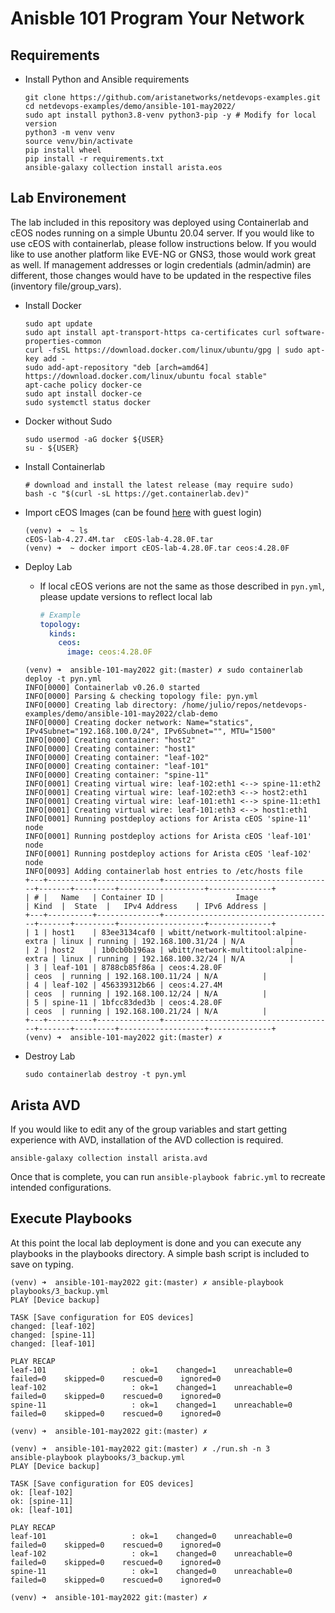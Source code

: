 # Anisble 101 Program Your Network

## Requirements

- Install Python and Ansible requirements

  ```shell
  git clone https://github.com/aristanetworks/netdevops-examples.git
  cd netdevops-examples/demo/ansible-101-may2022/
  sudo apt install python3.8-venv python3-pip -y # Modify for local version
  python3 -m venv venv
  source venv/bin/activate
  pip install wheel
  pip install -r requirements.txt
  ansible-galaxy collection install arista.eos
  ```

## Lab Environement

The lab included in this repository was deployed using Containerlab and cEOS nodes running on a simple Ubuntu 20.04 server. If you would like to use cEOS with containerlab, please follow instructions below. If you would like to use another platform like EVE-NG or GNS3, those would work great as well. If management addresses or login credentials (admin/admin) are different, those changes would have to be updated in the respective files (inventory file/group_vars).

- Install Docker

  ```shell
  sudo apt update
  sudo apt install apt-transport-https ca-certificates curl software-properties-common
  curl -fsSL https://download.docker.com/linux/ubuntu/gpg | sudo apt-key add -
  sudo add-apt-repository "deb [arch=amd64] https://download.docker.com/linux/ubuntu focal stable"
  apt-cache policy docker-ce
  sudo apt install docker-ce
  sudo systemctl status docker
  ```

- Docker without Sudo

  ```shell
  sudo usermod -aG docker ${USER}
  su - ${USER}
  ```

- Install Containerlab

  ```shell
  # download and install the latest release (may require sudo)
  bash -c "$(curl -sL https://get.containerlab.dev)"
  ```

- Import cEOS Images (can be found [here](https://www.arista.com/en/support/software-download) with guest login)

  ```shell
  (venv) ➜  ~ ls
  cEOS-lab-4.27.4M.tar  cEOS-lab-4.28.0F.tar
  (venv) ➜  ~ docker import cEOS-lab-4.28.0F.tar ceos:4.28.0F
  ```

- Deploy Lab
  - If local cEOS verions are not the same as those described in `pyn.yml`, please update versions to reflect local lab
    ```yml
    # Example
    topology:
      kinds:
        ceos:
          image: ceos:4.28.0F
    ```

  ```shell
  (venv) ➜  ansible-101-may2022 git:(master) ✗ sudo containerlab deploy -t pyn.yml 
  INFO[0000] Containerlab v0.26.0 started                 
  INFO[0000] Parsing & checking topology file: pyn.yml    
  INFO[0000] Creating lab directory: /home/julio/repos/netdevops-examples/demo/ansible-101-may2022/clab-demo 
  INFO[0000] Creating docker network: Name="statics", IPv4Subnet="192.168.100.0/24", IPv6Subnet="", MTU="1500" 
  INFO[0000] Creating container: "host2"                  
  INFO[0000] Creating container: "host1"                  
  INFO[0000] Creating container: "leaf-102"               
  INFO[0000] Creating container: "leaf-101"               
  INFO[0000] Creating container: "spine-11"               
  INFO[0001] Creating virtual wire: leaf-102:eth1 <--> spine-11:eth2 
  INFO[0001] Creating virtual wire: leaf-102:eth3 <--> host2:eth1 
  INFO[0001] Creating virtual wire: leaf-101:eth1 <--> spine-11:eth1 
  INFO[0001] Creating virtual wire: leaf-101:eth3 <--> host1:eth1 
  INFO[0001] Running postdeploy actions for Arista cEOS 'spine-11' node 
  INFO[0001] Running postdeploy actions for Arista cEOS 'leaf-101' node 
  INFO[0001] Running postdeploy actions for Arista cEOS 'leaf-102' node 
  INFO[0093] Adding containerlab host entries to /etc/hosts file 
  +---+----------+--------------+--------------------------------------+-------+---------+-------------------+--------------+
  | # |   Name   | Container ID |                Image                 | Kind  |  State  |   IPv4 Address    | IPv6 Address |
  +---+----------+--------------+--------------------------------------+-------+---------+-------------------+--------------+
  | 1 | host1    | 83ee3134caf0 | wbitt/network-multitool:alpine-extra | linux | running | 192.168.100.31/24 | N/A          |
  | 2 | host2    | 1b0cb0b196aa | wbitt/network-multitool:alpine-extra | linux | running | 192.168.100.32/24 | N/A          |
  | 3 | leaf-101 | 8788cb85f86a | ceos:4.28.0F                         | ceos  | running | 192.168.100.11/24 | N/A          |
  | 4 | leaf-102 | 456339312b66 | ceos:4.27.4M                         | ceos  | running | 192.168.100.12/24 | N/A          |
  | 5 | spine-11 | 1bfcc83ded3b | ceos:4.28.0F                         | ceos  | running | 192.168.100.21/24 | N/A          |
  +---+----------+--------------+--------------------------------------+-------+---------+-------------------+--------------+
  (venv) ➜  ansible-101-may2022 git:(master) ✗ 
  ```

- Destroy Lab

  ```shell
  sudo containerlab destroy -t pyn.yml
  ```

## Arista AVD

If you would like to edit any of the group variables and start getting experience with AVD, installation of the AVD collection is required.

```shell
ansible-galaxy collection install arista.avd
```

Once that is complete, you can run `ansible-playbook fabric.yml` to recreate intended configurations.

## Execute Playbooks

At this point the local lab deployment is done and you can execute any playbooks in the playbooks directory. A simple bash script is included to save on typing. 

```shell
(venv) ➜  ansible-101-may2022 git:(master) ✗ ansible-playbook playbooks/3_backup.yml 
PLAY [Device backup]

TASK [Save configuration for EOS devices]
changed: [leaf-102]
changed: [spine-11]
changed: [leaf-101]

PLAY RECAP 
leaf-101                   : ok=1    changed=1    unreachable=0    failed=0    skipped=0    rescued=0    ignored=0   
leaf-102                   : ok=1    changed=1    unreachable=0    failed=0    skipped=0    rescued=0    ignored=0   
spine-11                   : ok=1    changed=1    unreachable=0    failed=0    skipped=0    rescued=0    ignored=0   

(venv) ➜  ansible-101-may2022 git:(master) ✗
```

```shell
(venv) ➜  ansible-101-may2022 git:(master) ✗ ./run.sh -n 3
ansible-playbook playbooks/3_backup.yml
PLAY [Device backup]

TASK [Save configuration for EOS devices]
ok: [leaf-102]
ok: [spine-11]
ok: [leaf-101]

PLAY RECAP
leaf-101                   : ok=1    changed=0    unreachable=0    failed=0    skipped=0    rescued=0    ignored=0   
leaf-102                   : ok=1    changed=0    unreachable=0    failed=0    skipped=0    rescued=0    ignored=0   
spine-11                   : ok=1    changed=0    unreachable=0    failed=0    skipped=0    rescued=0    ignored=0   

(venv) ➜  ansible-101-may2022 git:(master) ✗
```